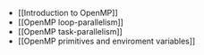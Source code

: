 - [[Introduction to OpenMP]]
- [[OpenMP loop-parallelism]]
- [[OpenMP task-parallelism]]
- [[OpenMP primitives and enviroment variables]]